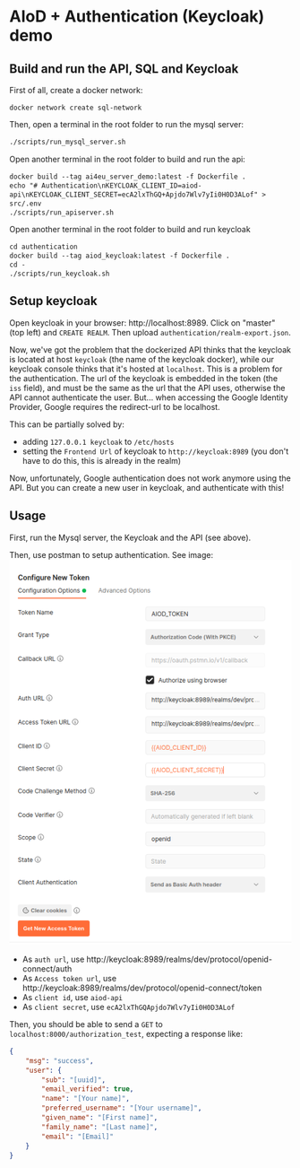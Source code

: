 # AIoD + Authentication (Keycloak) demo

## Build and run the API, SQL and Keycloak

First of all, create a docker network:

```
docker network create sql-network
```

Then, open a terminal in the root folder to run the mysql server:

```bash
./scripts/run_mysql_server.sh
```

Open another terminal in the root folder to build and run the api:
```
docker build --tag ai4eu_server_demo:latest -f Dockerfile .
echo "# Authentication\nKEYCLOAK_CLIENT_ID=aiod-api\nKEYCLOAK_CLIENT_SECRET=ecA2lxThGQ+Apjdo7Wlv7yIi0H0D3ALof" > src/.env
./scripts/run_apiserver.sh
```

Open another terminal in the root folder to build and run keycloak
```
cd authentication
docker build --tag aiod_keycloak:latest -f Dockerfile . 
cd -
./scripts/run_keycloak.sh
```

## Setup keycloak
Open keycloak in your browser: http://localhost:8989.
Click on "master" (top left) and `CREATE REALM`. Then upload `authentication/realm-export.json`.

Now, we've got the problem that the dockerized API thinks that the keycloak is located at host 
`keycloak` (the name of the keycloak docker), while our keycloak console thinks that it's hosted at `localhost`. This is a problem for the authentication. The url of the keycloak is embedded in the token (the `iss` field), and must be the same as the url that the API uses, otherwise the API cannot authenticate the user. But... when accessing the Google Identity Provider, Google requires the redirect-url to be localhost.

This can be partially solved by:
- adding `127.0.0.1	keycloak` to `/etc/hosts`
- setting the `Frontend Url` of keycloak to `http://keycloak:8989` (you don't have to do this, 
  this is already in the realm)

Now, unfortunately, Google authentication does not work anymore using the API. But you can 
create a new user in keycloak, and authenticate with this!


## Usage
First, run the Mysql server, the Keycloak and the API (see above).

Then, use postman to setup authentication. See image:
![Postman Authentication](postman_authentication.png)

- As `auth url`, use http://keycloak:8989/realms/dev/protocol/openid-connect/auth
- As `Access token url`, use http://keycloak:8989/realms/dev/protocol/openid-connect/token
- As `client id`, use `aiod-api`
- As `client secret`, use `ecA2lxThGQApjdo7Wlv7yIi0H0D3ALof`

Then, you should be able to send a `GET` to `localhost:8000/authorization_test`, expecting a 
response like:

```json
{
    "msg": "success",
    "user": {
        "sub": "[uuid]",
        "email_verified": true,
        "name": "[Your name]",
        "preferred_username": "[Your username]",
        "given_name": "[First name]",
        "family_name": "[Last name]",
        "email": "[Email]"
    }
}
```